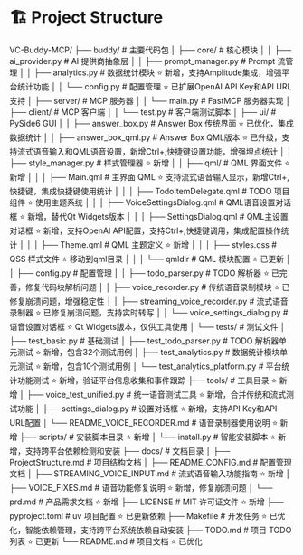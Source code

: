 # 🏗️ Project Structure

VC-Buddy-MCP/
├── buddy/                          # 主要代码包
│   ├── core/                       # 核心模块
│   │   ├── ai_provider.py         # AI 提供商抽象层
│   │   ├── prompt_manager.py      # Prompt 流管理
│   │   ├── analytics.py           # 数据统计模块 ⭐ 新增，支持Amplitude集成，增强平台统计功能
│   │   └── config.py              # 配置管理 ⭐ 已扩展OpenAI API Key和API URL支持
│   ├── server/                     # MCP 服务器
│   │   └── main.py                # FastMCP 服务器实现
│   ├── client/                     # MCP 客户端
│   │   └── test.py                # 客户端测试脚本
│   ├── ui/                         # PySide6 GUI
│   │   ├── answer_box.py          # Answer Box 传统界面 ⭐ 已优化，集成数据统计
│   │   ├── answer_box_qml.py      # Answer Box QML版本 ⭐ 已升级，支持流式语音输入和QML语音设置，新增Ctrl+,快捷键设置功能，增强埋点统计
│   │   ├── style_manager.py       # 样式管理器 ⭐ 新增
│   │   ├── qml/                   # QML 界面文件 ⭐ 新增
│   │   │   ├── Main.qml           # 主界面 QML ⭐ 支持流式语音输入显示，新增Ctrl+,快捷键，集成快捷键使用统计
│   │   │   ├── TodoItemDelegate.qml # TODO 项目组件 ⭐ 使用主题系统
│   │   │   ├── VoiceSettingsDialog.qml # QML语音设置对话框 ⭐ 新增，替代Qt Widgets版本
│   │   │   ├── SettingsDialog.qml # QML主设置对话框 ⭐ 新增，支持OpenAI API配置，支持Ctrl+,快捷键调用，集成配置操作统计
│   │   │   ├── Theme.qml          # QML 主题定义 ⭐ 新增
│   │   │   ├── styles.qss         # QSS 样式文件 ⭐ 移动到qml目录
│   │   │   └── qmldir             # QML 模块配置 ⭐ 已更新
│   │   ├── config.py              # 配置管理
│   │   ├── todo_parser.py         # TODO 解析器 ⭐ 已完善，修复代码块解析问题
│   │   ├── voice_recorder.py      # 传统语音录制模块 ⭐ 已修复崩溃问题，增强稳定性
│   │   ├── streaming_voice_recorder.py # 流式语音录制器 ⭐ 已修复崩溃问题，支持实时转写
│   │   └── voice_settings_dialog.py # 语音设置对话框 ⭐ Qt Widgets版本，仅供工具使用
│   └── tests/                      # 测试文件
│       ├── test_basic.py          # 基础测试
│       ├── test_todo_parser.py    # TODO 解析器单元测试 ⭐ 新增，包含32个测试用例
│       ├── test_analytics.py      # 数据统计模块单元测试 ⭐ 新增，包含10个测试用例
│       └── test_analytics_platform.py # 平台统计功能测试 ⭐ 新增，验证平台信息收集和事件跟踪
├── tools/                          # 工具目录 ⭐ 新增
│   ├── voice_test_unified.py      # 统一语音测试工具 ⭐ 新增，合并传统和流式测试功能
│   ├── settings_dialog.py         # 设置对话框 ⭐ 新增，支持API Key和API URL配置
│   └── README_VOICE_RECORDER.md   # 语音录制器使用说明 ⭐ 新增
├── scripts/                        # 安装脚本目录 ⭐ 新增
│   └── install.py                 # 智能安装脚本 ⭐ 新增，支持跨平台依赖检测和安装
├── docs/                           # 文档目录
│   ├── ProjectStructure.md        # 项目结构文档
│   ├── README_CONFIG.md           # 配置管理文档
│   ├── STREAMING_VOICE_INPUT.md   # 流式语音输入功能指南 ⭐ 新增
│   ├── VOICE_FIXES.md             # 语音功能修复说明 ⭐ 新增，修复崩溃问题
│   └── prd.md                     # 产品需求文档 ⭐ 新增
├── LICENSE                         # MIT 许可证文件 ⭐ 新增
├── pyproject.toml                  # uv 项目配置 ⭐ 已更新依赖
├── Makefile                        # 开发任务 ⭐ 已优化，智能依赖管理，支持跨平台系统依赖自动安装
├── TODO.md                         # 项目 TODO 列表 ⭐ 已更新
└── README.md                       # 项目文档 ⭐ 已优化